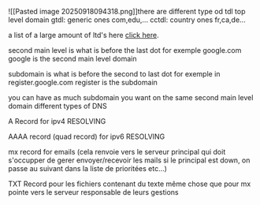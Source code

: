 ![[Pasted image 20250918094318.png]]there are different type od tdl top level domain
gtdl: generic ones com,edu,...
cctdl: country ones fr,ca,de...

a list of a large amount of ltd's here [click here](https://data.iana.org/TLD/tlds-alpha-by-domain.txt). 

second main level is what is before the last dot for exemple google.com google is the second main level domain


subdomain is what is before the second to last dot for exemple in register.google.com register is the subdomain

you can have as much subdomain you want on the same second main level domain
different types of DNS

A Record for ipv4 RESOLVING 

AAAA record (quad record) for ipv6 RESOLVING

mx record for emails (cela renvoie vers le serveur principal qui doit s'occupper de gerer envoyer/recevoir les mails si le principal est down, on passe au suivant dans la liste de prioritées etc...)

TXT Record pour les fichiers contenant du texte même chose que pour mx pointe vers le serveur responsable de leurs gestions